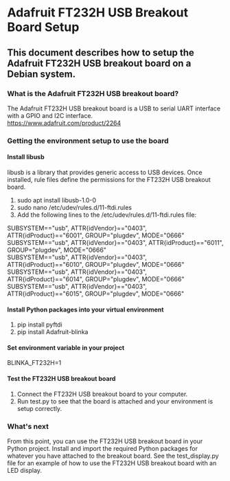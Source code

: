 # Adafruit FT232H USB Breakout Board Setup

## This document describes how to setup the Adafruit FT232H USB breakout board on a Debian system.

### What is the Adafruit FT232H USB breakout board?
The Adafruit FT232H USB breakout board is a USB to serial UART interface with a GPIO and I2C interface.  
https://www.adafruit.com/product/2264

### Getting the environment setup to use the board

#### Install libusb
libusb is a library that provides generic access to USB devices.  Once installed, rule files define the permissions for the FT232H USB breakout board.
1. sudo apt install libusb-1.0-0
2. sudo nano /etc/udev/rules.d/11-ftdi.rules
3. Add the following lines to the /etc/udev/rules.d/11-ftdi.rules file:

SUBSYSTEM=="usb", ATTR{idVendor}=="0403", ATTR{idProduct}=="6001", GROUP="plugdev", MODE="0666"  
SUBSYSTEM=="usb", ATTR{idVendor}=="0403", ATTR{idProduct}=="6011", GROUP="plugdev", MODE="0666"  
SUBSYSTEM=="usb", ATTR{idVendor}=="0403", ATTR{idProduct}=="6010", GROUP="plugdev", MODE="0666"  
SUBSYSTEM=="usb", ATTR{idVendor}=="0403", ATTR{idProduct}=="6014", GROUP="plugdev", MODE="0666"  
SUBSYSTEM=="usb", ATTR{idVendor}=="0403", ATTR{idProduct}=="6015", GROUP="plugdev", MODE="0666"

#### Install Python packages into your virtual environment
1. pip install pyftdi
2. pip install Adafruit-blinka

#### Set environment variable in your project

BLINKA_FT232H=1


#### Test the FT232H USB breakout board
1. Connect the FT232H USB breakout board to your computer.
2. Run test.py to see that the board is attached and your environment is setup correctly.

### What's next

From this point, you can use the FT232H USB breakout board in your Python project.
Install and import the required Python packages for whatever you have attached to the breakout board.
See the test_display.py file for an example of how to use the FT232H USB breakout board with an LED display.